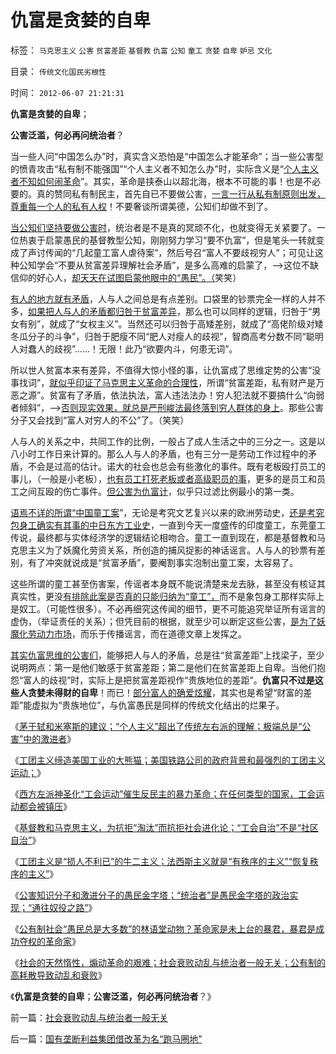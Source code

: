 # 仇富是贪婪的自卑

标签： `马克思主义` `公害` `贫富差距` `基督教` `仇富` `公知` `童工` `贪婪` `自卑` `妒忌` `文化` 

目录： `传统文化国民劣根性`

时间： `2012-06-07 21:21:31`

**仇富是贪婪的自卑**；

**公害泛滥，何必再问统治者**？

当一些人问“中国怎么办”时，真实含义恐怕是“中国怎么才能革命”；当一些公害型的愤青攻击“私有制不能强国”“个人主义者不知怎么办”时，实际含义是“[个人主义者不知如何闹革命](../../../2012/2/19/革命必须模糊，阴谋论必不可少；货币战争和转基因.md)”。其实，革命是挟泰山以超北海，根本不可能的事！也是不必要的。真的赞同私有制民主，首先自已不要做公害，[一言一行从私有制原则出发，尊重每一个人的私有人权](../../../2012/2/19/私有制前提下只有极左，不存在极右.md)！不要奢谈所谓美德，公知们却做不到了。

[当公知们坚持要做公害时](../../../2012/5/8/乌托邦的元首，形象总是无可奈何花落去.md)，统治者是不是真的冥顽不化，也就变得无关紧要了。一位热衷于启蒙愚民的基督教型公知，刚刚努力学习“要不仇富”，但是笔头一转就变成了声讨传闻的“几起童工富人虐待案”，然后号召“富人不要歧视穷人”；可见让这种公知学会“不要从贫富差异理解社会矛盾”，是多么高难的启蒙了，——>这位不缺信仰的好心人，[却天天在试图启蒙他眼中的“愚民”。（](../../../2012/6/5/茅于轼和米塞斯的建议；“极端”总是“公害”中的激进者；.md)笑笑）

[有人的地方就有矛盾](../../../2009/11/11/正统，正义和主流，矛盾和冲突.md)，人与人之间总是有点差别。口袋里的钞票完全一样的人并不多，[如果把人与人的矛盾都归咎于贫富差异](../../../2009/11/11/中国社会4.5种正统卫道士.md)，那么也可以同样的逻辑，归咎于“男女有别”，就成了“女权主义”。当然还可以归咎于高矮差别，就成了“高佬阶级对矮冬瓜分子的斗争”，归咎于肥瘦不同“肥人对瘦人的歧视”，智商高考分数不同“聪明人对蠢人的歧视”……！无限！此乃“欲要内斗，何患无词”。

所以世人贫富本来有差异，不值得大惊小怪的事，让仇富成了思维定势的公害“没事找词”，[就似乎印证了马克思主义革命的合理性](../../../2009/11/11/小农意识可与任何“主义”相结合.md)，所谓“贫富差距，私有财产是万恶之源”。贫富有了矛盾，依法执法，富人违法法办！穷人犯法就不要搞什么“向弱者倾斜”，——>[否则现实效果，就总是严刑峻法最终落到穷人群体的身上](../../../2011/11/11/公有制的自然资源和严刑峻法.md)。那些公害分子又会找到“富人对穷人的不公”了。（笑笑）

人与人的关系之中，共同工作的比例，一般占了成人生活之中的三分之一。这是以八小时工作日来计算的。那么人与人的矛盾，也有三分一是劳动工作过程中的矛盾，不会是过高的估计。诺大的社会也总会有些激化的事件。既有老板殴打员工的事儿，（一般是小老板），[也有员工打死老板或者高级职员的事](http://darthvad.blog.163.com/blog/static/53399470201110141820367/)，更多的是员工和员工之间互殴的伤亡事件。[但公害为仇富计](../../../2010/3/1/要均贫富后才能民主吗？.md)，似乎只过滤比例最小的第一类。

[语焉不详的所谓“中国童工案](../../../2012/3/27/美国左派反童工运动的打假生意.md)”，无论是考究文艺复兴以来的欧洲劳动史，[还是考究包身工确实有其事的中日东方工业史](../../../2012/4/16/包身工，童工，学徒工，契约奴，和家庭奴役.md)，一直到今天一度盛传的印度童工，东莞童工传说，最终都与实体经济学的逻辑结论相吻合。童工一直到现在，都是基督教和马克思主义为了妖魔化劳资关系，所创造的捕风捉影的神话谣言。人与人的钞票有差别，有了冲突就说成是“贫富矛盾”，要阉割事实泡制出童工案，太容易了。

这些所谓的童工甚至伤害案，传谣者本身既不能说清楚来龙去脉，甚至没有核证其真实性，更没[有排除此案是否真的只能归纳为“童工”，](../../../2012/4/16/童奴是有可能的，童工是不存在的；.md)而不是象包身工那样实际上是奴工。（可能性很多）。不必再细究这传闻的细节，更不可能追究举证所有谣言的虚伪，（举证责任的关系）；但凭目前的根据，就至少可以断定这些公害，[是为了妖魔化劳动力市场](../../../2012/4/15/女权运动与工团运动的愚昧逻辑.md)，而乐于传播谣言，而在道德文章上发挥之。

[其实仇富思维的公害们](../../../2012/3/2/Charter特权的道德责任和民企PrivteRight自负成本.md)，能够把人与人的矛盾，总是往“贫富差距”上找梁子，至少说明两点：第一是他们敏感于贫富差距；第二是他们在贫富差距上自卑。当他们抱怨“富人的歧视”时，实际上是把贫富差距视作“贵族地位的差距”。**仇富只不过是这些人贪婪未得财的自卑**！而已！[部分富人的确爱炫耀](../../../2012/2/28/官二代和富二代的行为差异，炫富者因为缺钱花；.md)，其实也是希望“财富的差距”能虚拟为“贵族地位”，与仇富愚民是同样的传统文化结出的烂果子。

《[茅于轼和米塞斯的建议；“个人主义”超出了传统左右派的理解；极端总是“公害”中的激进者](../../../2012/6/5/茅于轼和米塞斯的建议；“极端”总是“公害”中的激进者；.md)》

《[工团主义缔造美国工业的大熊猫；美国铁路公司的政府背景和最强烈的工团主义运动；](../../../2012/6/5/工团主义缔造美国工业的大熊猫.md)》

《[西方左派神圣化“工会运动”催生反民主的暴力革命；在任何类型的国家，工会运动都会被镇压](../../../2012/6/5/法西斯主义“杯酒释工权”,政府代行工会职能.md)》

《[基督教和马克思主义，为抗拒“淘汰”而抗拒社会进化论；“工会自治”不是“社区自治”](../../../2012/6/6/汪洋同志的“工会选举”不是“社区自治”.md)》

《[工团主义是“损人不利已”的牛二主义；法西斯主义就是“有秩序的主义”“恢复秩序的主义”](../../../2012/6/6/法西斯主义就是“有秩序的主义”“恢复秩序的主义”.md)》

《[公害知识分子和激进分子的愚民金字塔；“统治者”是愚民金字塔的政治实现；“通往奴役之路”](../../../2012/6/6/公害知识分子的愚民金字塔和通往奴役之路.md)》

《[公有制社会“愚民总是大多数”的林语堂动物？革命家是未上台的暴君，暴君是成功夺权的革命家](../../../2012/6/7/革命是不可能的，也是不必要的；.md)》

《[社会的天然惰性，煽动革命的艰难；社会衰败动乱与统治者一般无关；公有制的高耗散导致动乱和衰败](../../../2012/6/7/社会衰败动乱与统治者一般无关.md)》

《**仇富是贪婪的自卑**；**公害泛滥，何必再问统治者**？》



前一篇：[社会衰败动乱与统治者一般无关](../../../2012/6/7/社会衰败动乱与统治者一般无关.md)

后一篇：[国有垄断利益集团借改革为名“跑马圈地”](../../../2012/6/7/国有垄断利益集团借改革为名“跑马圈地”.md)